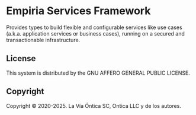 ﻿# Empiria Services Framework

Provides types to build flexible and configurable services like use cases (a.k.a. application services or business cases),
running on a secured and transactionable infrastructure.

## License

This system is distributed by the GNU AFFERO GENERAL PUBLIC LICENSE.

## Copyright

Copyright © 2020-2025. La Vía Óntica SC, Ontica LLC y de los autores.
